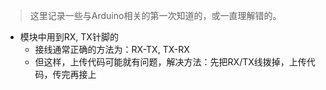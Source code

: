 ﻿
> 这里记录一些与Arduino相关的第一次知道的，或一直理解错的。

* 模块中用到RX, TX针脚的
    * 接线通常正确的方法为：RX-TX, TX-RX
    * 但这样，上传代码可能就有问题，解决方法：先把RX/TX线拨掉，上传代码，传完再接上

    
    